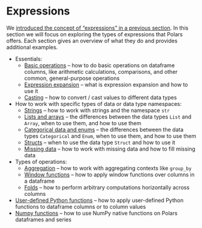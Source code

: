 # Expressions

We [introduced the concept of “expressions” in a previous section](../concepts/expressions-and-contexts.md#expressions).
In this section we will focus on exploring the types of expressions that Polars offers.
Each section gives an overview of what they do and provides additional examples.

- Essentials:
  - [Basic operations](basic-operations.md) – how to do basic operations on dataframe columns, like arithmetic calculations, comparisons, and other common, general-purpose operations
  - [Expression expansion](expression-expansion.md) – what is expression expansion and how to use it
  - [Casting](casting.md) – how to convert / cast values to different data types
- How to work with specific types of data or data type namespaces:
  - [Strings](strings.md) – how to work with strings and the namespace `str`
  - [Lists and arrays](lists-and-arrays.md) – the differences between the data types `List` and `Array`, when to use them, and how to use them
  - [Categorical data and enums](categorical-data-and-enums.md) – the differences between the data types `Categorical` and `Enum`, when to use them, and how to use them
  - [Structs](structs.md) – when to use the data type `Struct` and how to use it
  - [Missing data](missing-data.md) – how to work with missing data and how to fill missing data
- Types of operations:
  - [Aggregation](aggregation.md) – how to work with aggregating contexts like `group_by`
  - [Window functions](window-functions.md) – how to apply window functions over columns in a dataframe
  - [Folds](folds.md) – how to perform arbitrary computations horizontally across columns
- [User-defined Python functions](user-defined-python-functions.md) – how to apply user-defined Python functions to dataframe columns or to column values
- [Numpy functions](numpy-functions.md) – how to use NumPy native functions on Polars dataframes and series
